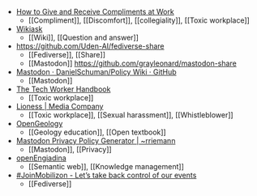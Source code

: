 - [How to Give and Receive Compliments at Work](https://hbr.org/2019/10/how-to-give-and-receive-compliments-at-work?utm_medium=social&utm_campaign=hbr&utm_source=twitter&tpcc=orgsocial_edit)
	- [[Compliment]], [[Discomfort]], [[collegiality]], [[Toxic workplace]]
- [Wikiask](https://wikiask.org/Main_Page)
	- [[Wiki]], [[Question and answer]]
- https://github.com/Uden-AI/fediverse-share
	- [[Fediverse]], [[Share]]
	- [[Mastodon]] https://github.com/grayleonard/mastodon-share
- [Mastodon · DanielSchuman/Policy Wiki · GitHub](https://github.com/DanielSchuman/Policy/wiki/Mastodon)
	- [[Mastodon]]
- [The Tech Worker Handbook](https://techworkerhandbook.org/)
	- [[Toxic workplace]]
- [Lioness | Media Company](https://www.lioness.co/)
	- [[Toxic workplace]], [[Sexual harassment]], [[Whistleblower]]
- [OpenGeology](https://opengeology.org/)
	- [[Geology education]], [[Open textbook]]
- [Mastodon Privacy Policy Generator | ~rriemann](https://blog.riemann.cc/projects/mastodon-privacy-policy-generator/)
	- [[Mastodon]], [[Privacy]]
- [openEngiadina](https://openengiadina.net/en/)
	- [[Semantic web]], [[Knowledge management]]
- [#JoinMobilizon - Let’s take back control of our events](https://joinmobilizon.org/en/)
	- [[Fediverse]]